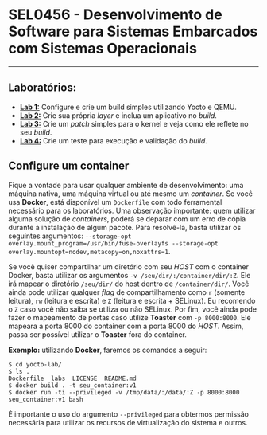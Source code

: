 # SEL0456 - Desenvolvimento de Software para Sistemas Embarcados com Sistemas Operacionais
------------------------------------------------------------------------------------------

## Laboratórios:

- [**Lab 1:**](https://github.com/jcfaracco/yocto-lab/blob/main/labs/lab1/LAB.md) Configure e crie um build simples utilizando Yocto e QEMU.
- [**Lab 2:**](https://github.com/jcfaracco/yocto-lab/blob/main/labs/lab2/LAB.md) Crie sua própria *layer* e inclua um aplicativo no *build*.
- [**Lab 3:**](https://github.com/jcfaracco/yocto-lab/blob/main/labs/lab3/LAB.md) Crie um *patch* simples para o kernel e veja como ele reflete no seu *build*.
- [**Lab 4:**](https://github.com/jcfaracco/yocto-lab/blob/main/labs/lab4/LAB.md) Crie um teste para execução e validação do *build*.

## Configure um container

Fique a vontade para usar qualquer ambiente de desenvolvimento: uma máquina nativa, uma máquina virtual ou até mesmo um *container*. Se você usa **Docker**, está disponível um `Dockerfile` com todo ferramental necessário para os laboratórios. Uma observação importante: quem utilizar alguma solução de *containers*, poderá se deparar com um erro de cópia durante a instalação de algum pacote. Para resolvê-la, basta utilizar os seguintes argumentos: `--storage-opt overlay.mount_program=/usr/bin/fuse-overlayfs --storage-opt overlay.mountopt=nodev,metacopy=on,noxattrs=1`.

Se você quiser compartilhar um diretório com seu *HOST* com o container Docker, basta utilizar os argumentos `-v /seu/dir/:/container/dir/:Z`. Ele irá mapear o diretório `/seu/dir/` do host dentro de `/container/dir/`. Você ainda pode utilizar qualquer *flag* de compartilhamento como `r` (somente leitura), `rw` (leitura e escrita) e `Z` (leitura e escrita + SELinux). Eu recomendo o `Z` caso você não saiba se utiliza ou não SELinux. Por fim, você ainda pode fazer o mapeamento de portas caso utilize **Toaster** com `-p 8000:8000`. Ele mapeara a porta 8000 do container com a porta 8000 do *HOST*. Assim, passa ser possível utilizar o **Toaster** fora do container.

**Exemplo:** utilizando **Docker**, faremos os comandos a seguir:

    $ cd yocto-lab/
    $ ls .
    Dockerfile  labs  LICENSE  README.md
    $ docker build . -t seu_container:v1
    $ docker run -ti --privileged -v /tmp/data/:/data/:Z -p 8000:8000 seu_container:v1 bash

É importante o uso do argumento `--privileged` para obtermos permissão necessária para utilizar os recursos de virtualização do sistema e outros.

